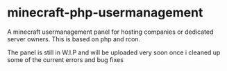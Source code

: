 # minecraft-php-usermanagement
A minecraft usermanagement panel for hosting companies or dedicated server owners. This is based on php and rcon.

The panel is still in W.I.P and will be uploaded very soon once i cleaned up some of the current errors and bug fixes
